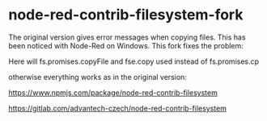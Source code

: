 # node-red-contrib-filesystem-fork

The original version gives error messages when copying files. This has been noticed with Node-Red on Windows. This fork fixes the problem:

Here will
fs.promises.copyFile
and
fse.copy
used
instead of
fs.promises.cp

otherwise everything works as in the original version:

https://www.npmjs.com/package/node-red-contrib-filesystem

https://gitlab.com/advantech-czech/node-red-contrib-filesystem
